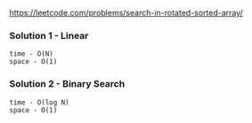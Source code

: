https://leetcode.com/problems/search-in-rotated-sorted-array/

### Solution 1 - Linear
```
time - O(N)
space - O(1)
```

### Solution 2 - Binary Search
```
time - O(log N)
space - O(1)
```